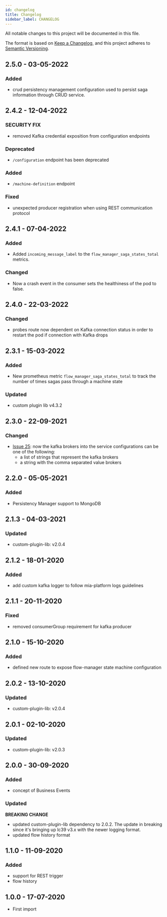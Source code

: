 ```yaml
---
id: changelog
title: Changelog
sidebar_label: CHANGELOG
---
```

All notable changes to this project will be documented in this file.

The format is based on [Keep a Changelog](https://keepachangelog.com/en/1.0.0/),
and this project adheres to [Semantic Versioning](https://semver.org/spec/v2.0.0.html).

## 2.5.0 - 03-05-2022

### Added

- crud persistency management configuration used to persist saga information through CRUD service.

## 2.4.2 - 12-04-2022

### SECURITY FIX

- removed Kafka credential exposition from configuration endpoints

### Deprecated

- `/configuration` endpoint has been deprecated

### Added

- `/machine-definition` endpoint

### Fixed

- unexpected producer registration when using REST communication protocol

## 2.4.1 - 07-04-2022

### Added

- Added `incoming_message_label` to the `flow_manager_saga_states_total` metrics.

### Changed

- Now a crash event in the consumer sets the healthiness of the pod to false.

## 2.4.0 - 22-03-2022

### Changed

- probes route now dependent on Kafka connection status in order to restart the pod if connection with Kafka drops

## 2.3.1 - 15-03-2022

### Added

- New prometheus metric `flow_manager_saga_states_total` to track the number of times sagas pass through a machine state

### Updated

- custom plugin lib v4.3.2

## 2.3.0 - 22-09-2021

### Changed

- [Issue 25](https://git.tools.mia-platform.eu/platform/core/flow-manager/-/issues/25): now the kafka brokers into the service configurations can be one of the following:
  - a list of strings that represent the kafka brokers
  - a string with the comma separated value brokers

## 2.2.0 - 05-05-2021

### Added

- Persistency Manager support to MongoDB

## 2.1.3 - 04-03-2021

### Updated

- custom-plugin-lib: v2.0.4

## 2.1.2 - 18-01-2020

### Added

- add custom kafka logger to follow mia-platform logs guidelines

## 2.1.1 - 20-11-2020

### Fixed

- removed consumerGroup requirement for kafka producer

## 2.1.0 - 15-10-2020

### Added

- defined new route to expose flow-manager state machine configuration

## 2.0.2 - 13-10-2020

### Updated

- custom-plugin-lib: v2.0.4

## 2.0.1 - 02-10-2020

### Updated

- custom-plugin-lib: v2.0.3

## 2.0.0 - 30-09-2020

### Added

- concept of Business Events

### Updated

**BREAKING CHANGE**

- updated custom-plugin-lib dependency to 2.0.2. The update in breaking since it's bringing up lc39 v3.x with the newer logging format.
- updated flow history format

## 1.1.0 - 11-09-2020

### Added

- support for REST trigger
- flow history

## 1.0.0 - 17-07-2020

- First import
